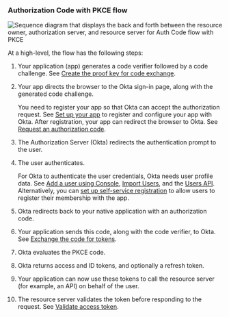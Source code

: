 ### Authorization Code with PKCE flow

![Sequence diagram that displays the back and forth between the resource owner, authorization server, and resource server for Auth Code flow with PKCE](/img/authorization/oauth-auth-code-pkce-grant-flow.png "Auth Code flow with PKCE")

<!-- Source for image. Generated using http://www.plantuml.com/plantuml/uml/

@startuml
skinparam monochrome true
actor "Resource Owner (User)" as user
participant "Client" as client
participant "Authorization Server (Okta)" as okta
participant "Resource Server (Your App)" as app

autonumber "<b>#."
client -> client: Generate PKCE code verifier & challenge
client -> okta: Authorization Code request + code_challenge to /authorize
okta -> user: 302 redirect to authentication prompt
user -> okta: Authentication & consent
okta -> client: Authorization Code response
client -> okta: Send authorization code + code_verifier to /token
okta -> okta: Evaluates PKCE code
okta -> client: Access token (and optionally refresh token)
client -> app: Request with access token
app -> client: Response
@enduml

-->

 At a high-level, the flow has the following steps:

1. Your application (app) generates a code verifier followed by a code challenge. See [Create the proof key for code exchange](#create-the-proof-key-for-code-exchange).
2. Your app directs the browser to the Okta sign-in page, along with the generated code challenge.

    You need to register your app so that Okta can accept the authorization request. See [Set up your app](#set-up-your-app) to register and configure your app with Okta. After registration, your app can redirect the browser to Okta. See [Request an authorization code](#request-an-authorization-code).

3. The Authorization Server (Okta) redirects the authentication prompt to the user.
4. The user authenticates.

    For Okta to authenticate the user credentials, Okta needs user profile data.
    See [Add a user using Console](https://help.okta.com/en/prod/Content/Topics/users-groups-profiles/usgp-add-users.htm), [Import Users](/docs/guides/password-import-inline-hook/), and the [Users API](/docs/reference/api/users/). Alternatively, you can [set up self-service registration](/docs/guides/set-up-self-service-registration/) to allow users to register their membership with the app.

5. Okta redirects back to your native application with an authorization code.
6. Your application sends this code, along with the code verifier, to Okta. See [Exchange the code for tokens](#exchange-the-code-for-tokens).
7. Okta evaluates the PKCE code.
8. Okta returns access and ID tokens, and optionally a refresh token.
9. Your application can now use these tokens to call the resource server (for example, an API) on behalf of the user.
10. The resource server validates the token before responding to the request. See [Validate access token](#validate-access-token).
